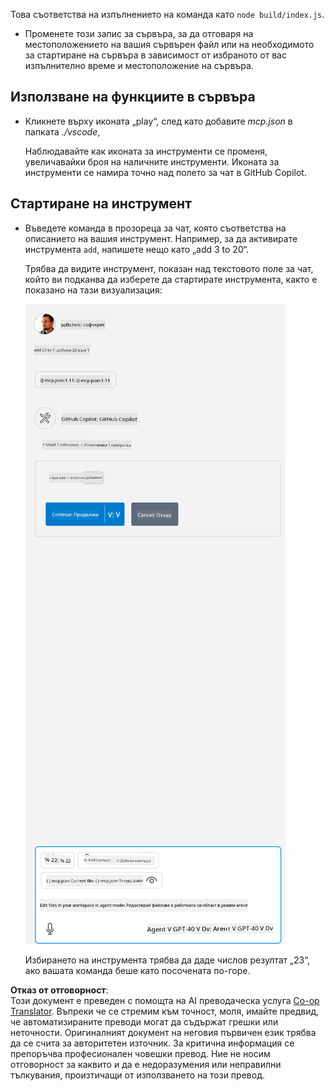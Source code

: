 <!--
CO_OP_TRANSLATOR_METADATA:
{
  "original_hash": "5ef8f5821c1a04f7b1fc4f15098ecab8",
  "translation_date": "2025-07-13T19:46:07+00:00",
  "source_file": "03-GettingStarted/04-vscode/solution/README.md",
  "language_code": "bg"
}
-->
Това съответства на изпълнението на команда като `node build/index.js`.

- Променете този запис за сървъра, за да отговаря на местоположението на вашия сървърен файл или на необходимото за стартиране на сървъра в зависимост от избраното от вас изпълнително време и местоположение на сървъра.

## Използване на функциите в сървъра

- Кликнете върху иконата „play“, след като добавите *mcp.json* в папката *./vscode*,

    Наблюдавайте как иконата за инструменти се променя, увеличавайки броя на наличните инструменти. Иконата за инструменти се намира точно над полето за чат в GitHub Copilot.

## Стартиране на инструмент

- Въведете команда в прозореца за чат, която съответства на описанието на вашия инструмент. Например, за да активирате инструмента `add`, напишете нещо като „add 3 to 20“.

    Трябва да видите инструмент, показан над текстовото поле за чат, който ви подканва да изберете да стартирате инструмента, както е показано на тази визуализация:

    ![VS Code indicating it wanting to run a tool](../../../../../translated_images/vscode-agent.d5a0e0b897331060518fe3f13907677ef52b879db98c64d68a38338608f3751e.bg.png)

    Избирането на инструмента трябва да даде числов резултат „23“, ако вашата команда беше като посочената по-горе.

**Отказ от отговорност**:  
Този документ е преведен с помощта на AI преводаческа услуга [Co-op Translator](https://github.com/Azure/co-op-translator). Въпреки че се стремим към точност, моля, имайте предвид, че автоматизираните преводи могат да съдържат грешки или неточности. Оригиналният документ на неговия първичен език трябва да се счита за авторитетен източник. За критична информация се препоръчва професионален човешки превод. Ние не носим отговорност за каквито и да е недоразумения или неправилни тълкувания, произтичащи от използването на този превод.